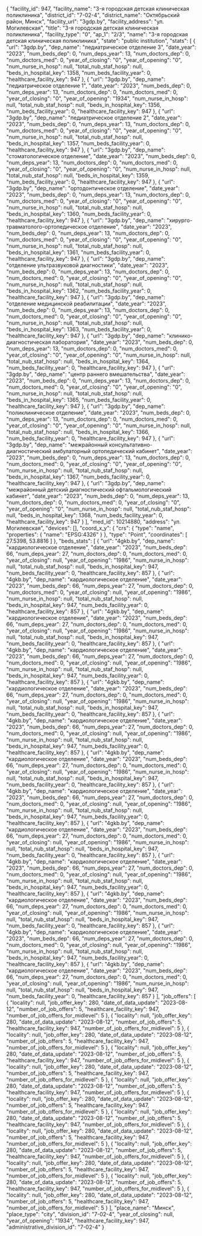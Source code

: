 {
    "facility_id": 947,
    "facility_name": "3-я городская детская клиническая поликлиника",
    "district_id": "7-02-4",
    "district_name": "Октябрьский район, Минск",
    "facility_url": "3gdp.by",
    "facility_address": "ул. Могилевская",
    "title": "3-я городская детская клиническая поликлиника",
    "facility_type": "0",
    "ap_1": "2\/3",
    "name": "3-я городская детская клиническая поликлиника",
    "state": "public institution",
    "stats": [
        {
            "url": "3gdp.by",
            "dep_name": "педиатрическое отделение 3",
            "date_year": "2023",
            "num_beds_dep": 0,
            "num_deps_year": 13,
            "num_doctors_dep": 0,
            "num_doctors_med": 0,
            "year_of_closing": "0",
            "year_of_opening": "0",
            "num_nurse_in_hosp": null,
            "total_nub_staf_hosp": null,
            "beds_in_hospital_key": 1358,
            "num_beds_facility_year": 0,
            "healthcare_facility_key": 947
        },
        {
            "url": "3gdp.by",
            "dep_name": "педиатрическое отделение 1",
            "date_year": "2023",
            "num_beds_dep": 0,
            "num_deps_year": 13,
            "num_doctors_dep": 0,
            "num_doctors_med": 0,
            "year_of_closing": "0",
            "year_of_opening": "1934",
            "num_nurse_in_hosp": null,
            "total_nub_staf_hosp": null,
            "beds_in_hospital_key": 1356,
            "num_beds_facility_year": 0,
            "healthcare_facility_key": 947
        },
        {
            "url": "3gdp.by",
            "dep_name": "педиатрическое отделение 2",
            "date_year": "2023",
            "num_beds_dep": 0,
            "num_deps_year": 13,
            "num_doctors_dep": 0,
            "num_doctors_med": 0,
            "year_of_closing": "0",
            "year_of_opening": "0",
            "num_nurse_in_hosp": null,
            "total_nub_staf_hosp": null,
            "beds_in_hospital_key": 1357,
            "num_beds_facility_year": 0,
            "healthcare_facility_key": 947
        },
        {
            "url": "3gdp.by",
            "dep_name": "стоматологическое отделение",
            "date_year": "2023",
            "num_beds_dep": 0,
            "num_deps_year": 13,
            "num_doctors_dep": 0,
            "num_doctors_med": 0,
            "year_of_closing": "0",
            "year_of_opening": "0",
            "num_nurse_in_hosp": null,
            "total_nub_staf_hosp": null,
            "beds_in_hospital_key": 1359,
            "num_beds_facility_year": 0,
            "healthcare_facility_key": 947
        },
        {
            "url": "3gdp.by",
            "dep_name": "ортодонтическое отделение",
            "date_year": "2023",
            "num_beds_dep": 0,
            "num_deps_year": 13,
            "num_doctors_dep": 0,
            "num_doctors_med": 0,
            "year_of_closing": "0",
            "year_of_opening": "0",
            "num_nurse_in_hosp": null,
            "total_nub_staf_hosp": null,
            "beds_in_hospital_key": 1360,
            "num_beds_facility_year": 0,
            "healthcare_facility_key": 947
        },
        {
            "url": "3gdp.by",
            "dep_name": "хирурго-травматолого-ортопедическое отделение",
            "date_year": "2023",
            "num_beds_dep": 0,
            "num_deps_year": 13,
            "num_doctors_dep": 0,
            "num_doctors_med": 0,
            "year_of_closing": "0",
            "year_of_opening": "0",
            "num_nurse_in_hosp": null,
            "total_nub_staf_hosp": null,
            "beds_in_hospital_key": 1361,
            "num_beds_facility_year": 0,
            "healthcare_facility_key": 947
        },
        {
            "url": "3gdp.by",
            "dep_name": "отделение ультразвуковой диагностики",
            "date_year": "2023",
            "num_beds_dep": 0,
            "num_deps_year": 13,
            "num_doctors_dep": 0,
            "num_doctors_med": 0,
            "year_of_closing": "0",
            "year_of_opening": "0",
            "num_nurse_in_hosp": null,
            "total_nub_staf_hosp": null,
            "beds_in_hospital_key": 1362,
            "num_beds_facility_year": 0,
            "healthcare_facility_key": 947
        },
        {
            "url": "3gdp.by",
            "dep_name": "отделение медицинской реабилитации",
            "date_year": "2023",
            "num_beds_dep": 0,
            "num_deps_year": 13,
            "num_doctors_dep": 0,
            "num_doctors_med": 0,
            "year_of_closing": "0",
            "year_of_opening": "0",
            "num_nurse_in_hosp": null,
            "total_nub_staf_hosp": null,
            "beds_in_hospital_key": 1363,
            "num_beds_facility_year": 0,
            "healthcare_facility_key": 947
        },
        {
            "url": "3gdp.by",
            "dep_name": "клинико-диагностическая лаборатория",
            "date_year": "2023",
            "num_beds_dep": 0,
            "num_deps_year": 13,
            "num_doctors_dep": 0,
            "num_doctors_med": 0,
            "year_of_closing": "0",
            "year_of_opening": "0",
            "num_nurse_in_hosp": null,
            "total_nub_staf_hosp": null,
            "beds_in_hospital_key": 1364,
            "num_beds_facility_year": 0,
            "healthcare_facility_key": 947
        },
        {
            "url": "3gdp.by",
            "dep_name": "центр раннего вмешательства",
            "date_year": "2023",
            "num_beds_dep": 0,
            "num_deps_year": 13,
            "num_doctors_dep": 0,
            "num_doctors_med": 0,
            "year_of_closing": "0",
            "year_of_opening": "0",
            "num_nurse_in_hosp": null,
            "total_nub_staf_hosp": null,
            "beds_in_hospital_key": 1365,
            "num_beds_facility_year": 0,
            "healthcare_facility_key": 947
        },
        {
            "url": "3gdp.by",
            "dep_name": "поликлиническое отделение",
            "date_year": "2023",
            "num_beds_dep": 0,
            "num_deps_year": 13,
            "num_doctors_dep": 0,
            "num_doctors_med": 0,
            "year_of_closing": "0",
            "year_of_opening": "0",
            "num_nurse_in_hosp": null,
            "total_nub_staf_hosp": null,
            "beds_in_hospital_key": 1366,
            "num_beds_facility_year": 0,
            "healthcare_facility_key": 947
        },
        {
            "url": "3gdp.by",
            "dep_name": "межрайонный консультативно-диагностический амбулаторный ортопедический кабинет",
            "date_year": "2023",
            "num_beds_dep": 0,
            "num_deps_year": 13,
            "num_doctors_dep": 0,
            "num_doctors_med": 0,
            "year_of_closing": "0",
            "year_of_opening": "0",
            "num_nurse_in_hosp": null,
            "total_nub_staf_hosp": null,
            "beds_in_hospital_key": 1367,
            "num_beds_facility_year": 0,
            "healthcare_facility_key": 947
        },
        {
            "url": "3gdp.by",
            "dep_name": "межрайонный детский диагностический офтальмологический кабинет",
            "date_year": "2023",
            "num_beds_dep": 0,
            "num_deps_year": 13,
            "num_doctors_dep": 0,
            "num_doctors_med": 0,
            "year_of_closing": "0",
            "year_of_opening": "0",
            "num_nurse_in_hosp": null,
            "total_nub_staf_hosp": null,
            "beds_in_hospital_key": 1368,
            "num_beds_facility_year": 0,
            "healthcare_facility_key": 947
        }
    ],
    "med_id": 10214880,
    "address": "ул. Могилевская",
    "devices": [],
    "coord_x_y": {
        "crs": {
            "type": "name",
            "properties": {
                "name": "EPSG:4326"
            }
        },
        "type": "Point",
        "coordinates": [
            27.5398,
            53.8816
        ]
    },
    "beds_stats": [
        {
            "url": "4gkb.by",
            "dep_name": "кардиологическое отделение",
            "date_year": "2023",
            "num_beds_dep": 66,
            "num_deps_year": 27,
            "num_doctors_dep": 0,
            "num_doctors_med": 0,
            "year_of_closing": null,
            "year_of_opening": "1986",
            "num_nurse_in_hosp": null,
            "total_nub_staf_hosp": null,
            "beds_in_hospital_key": 947,
            "num_beds_facility_year": 0,
            "healthcare_facility_key": 857
        },
        {
            "url": "4gkb.by",
            "dep_name": "кардиологическое отделение",
            "date_year": "2023",
            "num_beds_dep": 66,
            "num_deps_year": 27,
            "num_doctors_dep": 0,
            "num_doctors_med": 0,
            "year_of_closing": null,
            "year_of_opening": "1986",
            "num_nurse_in_hosp": null,
            "total_nub_staf_hosp": null,
            "beds_in_hospital_key": 947,
            "num_beds_facility_year": 0,
            "healthcare_facility_key": 857
        },
        {
            "url": "4gkb.by",
            "dep_name": "кардиологическое отделение",
            "date_year": "2023",
            "num_beds_dep": 66,
            "num_deps_year": 27,
            "num_doctors_dep": 0,
            "num_doctors_med": 0,
            "year_of_closing": null,
            "year_of_opening": "1986",
            "num_nurse_in_hosp": null,
            "total_nub_staf_hosp": null,
            "beds_in_hospital_key": 947,
            "num_beds_facility_year": 0,
            "healthcare_facility_key": 857
        },
        {
            "url": "4gkb.by",
            "dep_name": "кардиологическое отделение",
            "date_year": "2023",
            "num_beds_dep": 66,
            "num_deps_year": 27,
            "num_doctors_dep": 0,
            "num_doctors_med": 0,
            "year_of_closing": null,
            "year_of_opening": "1986",
            "num_nurse_in_hosp": null,
            "total_nub_staf_hosp": null,
            "beds_in_hospital_key": 947,
            "num_beds_facility_year": 0,
            "healthcare_facility_key": 857
        },
        {
            "url": "4gkb.by",
            "dep_name": "кардиологическое отделение",
            "date_year": "2023",
            "num_beds_dep": 66,
            "num_deps_year": 27,
            "num_doctors_dep": 0,
            "num_doctors_med": 0,
            "year_of_closing": null,
            "year_of_opening": "1986",
            "num_nurse_in_hosp": null,
            "total_nub_staf_hosp": null,
            "beds_in_hospital_key": 947,
            "num_beds_facility_year": 0,
            "healthcare_facility_key": 857
        },
        {
            "url": "4gkb.by",
            "dep_name": "кардиологическое отделение",
            "date_year": "2023",
            "num_beds_dep": 66,
            "num_deps_year": 27,
            "num_doctors_dep": 0,
            "num_doctors_med": 0,
            "year_of_closing": null,
            "year_of_opening": "1986",
            "num_nurse_in_hosp": null,
            "total_nub_staf_hosp": null,
            "beds_in_hospital_key": 947,
            "num_beds_facility_year": 0,
            "healthcare_facility_key": 857
        },
        {
            "url": "4gkb.by",
            "dep_name": "кардиологическое отделение",
            "date_year": "2023",
            "num_beds_dep": 66,
            "num_deps_year": 27,
            "num_doctors_dep": 0,
            "num_doctors_med": 0,
            "year_of_closing": null,
            "year_of_opening": "1986",
            "num_nurse_in_hosp": null,
            "total_nub_staf_hosp": null,
            "beds_in_hospital_key": 947,
            "num_beds_facility_year": 0,
            "healthcare_facility_key": 857
        },
        {
            "url": "4gkb.by",
            "dep_name": "кардиологическое отделение",
            "date_year": "2023",
            "num_beds_dep": 66,
            "num_deps_year": 27,
            "num_doctors_dep": 0,
            "num_doctors_med": 0,
            "year_of_closing": null,
            "year_of_opening": "1986",
            "num_nurse_in_hosp": null,
            "total_nub_staf_hosp": null,
            "beds_in_hospital_key": 947,
            "num_beds_facility_year": 0,
            "healthcare_facility_key": 857
        },
        {
            "url": "4gkb.by",
            "dep_name": "кардиологическое отделение",
            "date_year": "2023",
            "num_beds_dep": 66,
            "num_deps_year": 27,
            "num_doctors_dep": 0,
            "num_doctors_med": 0,
            "year_of_closing": null,
            "year_of_opening": "1986",
            "num_nurse_in_hosp": null,
            "total_nub_staf_hosp": null,
            "beds_in_hospital_key": 947,
            "num_beds_facility_year": 0,
            "healthcare_facility_key": 857
        },
        {
            "url": "4gkb.by",
            "dep_name": "кардиологическое отделение",
            "date_year": "2023",
            "num_beds_dep": 66,
            "num_deps_year": 27,
            "num_doctors_dep": 0,
            "num_doctors_med": 0,
            "year_of_closing": null,
            "year_of_opening": "1986",
            "num_nurse_in_hosp": null,
            "total_nub_staf_hosp": null,
            "beds_in_hospital_key": 947,
            "num_beds_facility_year": 0,
            "healthcare_facility_key": 857
        },
        {
            "url": "4gkb.by",
            "dep_name": "кардиологическое отделение",
            "date_year": "2023",
            "num_beds_dep": 66,
            "num_deps_year": 27,
            "num_doctors_dep": 0,
            "num_doctors_med": 0,
            "year_of_closing": null,
            "year_of_opening": "1986",
            "num_nurse_in_hosp": null,
            "total_nub_staf_hosp": null,
            "beds_in_hospital_key": 947,
            "num_beds_facility_year": 0,
            "healthcare_facility_key": 857
        },
        {
            "url": "4gkb.by",
            "dep_name": "кардиологическое отделение",
            "date_year": "2023",
            "num_beds_dep": 66,
            "num_deps_year": 27,
            "num_doctors_dep": 0,
            "num_doctors_med": 0,
            "year_of_closing": null,
            "year_of_opening": "1986",
            "num_nurse_in_hosp": null,
            "total_nub_staf_hosp": null,
            "beds_in_hospital_key": 947,
            "num_beds_facility_year": 0,
            "healthcare_facility_key": 857
        },
        {
            "url": "4gkb.by",
            "dep_name": "кардиологическое отделение",
            "date_year": "2023",
            "num_beds_dep": 66,
            "num_deps_year": 27,
            "num_doctors_dep": 0,
            "num_doctors_med": 0,
            "year_of_closing": null,
            "year_of_opening": "1986",
            "num_nurse_in_hosp": null,
            "total_nub_staf_hosp": null,
            "beds_in_hospital_key": 947,
            "num_beds_facility_year": 0,
            "healthcare_facility_key": 857
        }
    ],
    "job_offers": [
        {
            "locality": null,
            "job_offer_key": 280,
            "date_of_data_update": "2023-08-12",
            "number_of_job_offers": 5,
            "healthcare_facility_key": 947,
            "number_of_job_offers_for_midlevel": 5
        },
        {
            "locality": null,
            "job_offer_key": 280,
            "date_of_data_update": "2023-08-12",
            "number_of_job_offers": 5,
            "healthcare_facility_key": 947,
            "number_of_job_offers_for_midlevel": 5
        },
        {
            "locality": null,
            "job_offer_key": 280,
            "date_of_data_update": "2023-08-12",
            "number_of_job_offers": 5,
            "healthcare_facility_key": 947,
            "number_of_job_offers_for_midlevel": 5
        },
        {
            "locality": null,
            "job_offer_key": 280,
            "date_of_data_update": "2023-08-12",
            "number_of_job_offers": 5,
            "healthcare_facility_key": 947,
            "number_of_job_offers_for_midlevel": 5
        },
        {
            "locality": null,
            "job_offer_key": 280,
            "date_of_data_update": "2023-08-12",
            "number_of_job_offers": 5,
            "healthcare_facility_key": 947,
            "number_of_job_offers_for_midlevel": 5
        },
        {
            "locality": null,
            "job_offer_key": 280,
            "date_of_data_update": "2023-08-12",
            "number_of_job_offers": 5,
            "healthcare_facility_key": 947,
            "number_of_job_offers_for_midlevel": 5
        },
        {
            "locality": null,
            "job_offer_key": 280,
            "date_of_data_update": "2023-08-12",
            "number_of_job_offers": 5,
            "healthcare_facility_key": 947,
            "number_of_job_offers_for_midlevel": 5
        },
        {
            "locality": null,
            "job_offer_key": 280,
            "date_of_data_update": "2023-08-12",
            "number_of_job_offers": 5,
            "healthcare_facility_key": 947,
            "number_of_job_offers_for_midlevel": 5
        },
        {
            "locality": null,
            "job_offer_key": 280,
            "date_of_data_update": "2023-08-12",
            "number_of_job_offers": 5,
            "healthcare_facility_key": 947,
            "number_of_job_offers_for_midlevel": 5
        },
        {
            "locality": null,
            "job_offer_key": 280,
            "date_of_data_update": "2023-08-12",
            "number_of_job_offers": 5,
            "healthcare_facility_key": 947,
            "number_of_job_offers_for_midlevel": 5
        },
        {
            "locality": null,
            "job_offer_key": 280,
            "date_of_data_update": "2023-08-12",
            "number_of_job_offers": 5,
            "healthcare_facility_key": 947,
            "number_of_job_offers_for_midlevel": 5
        },
        {
            "locality": null,
            "job_offer_key": 280,
            "date_of_data_update": "2023-08-12",
            "number_of_job_offers": 5,
            "healthcare_facility_key": 947,
            "number_of_job_offers_for_midlevel": 5
        },
        {
            "locality": null,
            "job_offer_key": 280,
            "date_of_data_update": "2023-08-12",
            "number_of_job_offers": 5,
            "healthcare_facility_key": 947,
            "number_of_job_offers_for_midlevel": 5
        }
    ],
    "place_name": "Минск",
    "place_type": "city",
    "division_id": "7-02-4",
    "year_of_closing": null,
    "year_of_opening": "1934",
    "healthcare_facility_key": 947,
    "administrative_division_id": "7-02-4"
}